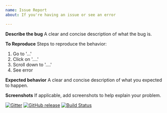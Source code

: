 ```yaml
---
name: Issue Report
about: If you're having an issue or see an error

---
```


**Describe the bug**
A clear and concise description of what the bug is.

**To Reproduce**
Steps to reproduce the behavior:
1. Go to '...'
2. Click on '....'
3. Scroll down to '....'
4. See error

**Expected behavior**
A clear and concise description of what you expected to happen.

**Screenshots**
If applicable, add screenshots to help explain your problem.

[![Gitter](https://img.shields.io/gitter/room/nwjs/nw.js.svg)](https://gitter.im/statup-app/general) [![GitHub release](https://img.shields.io/github/release/hunterlong/statup.svg)](https://github.com/britannic/statping/releases/latest) [![Build Status](https://travis-ci.com/hunterlong/statup.svg?branch=master)](https://travis-ci.com/hunterlong/statup)
